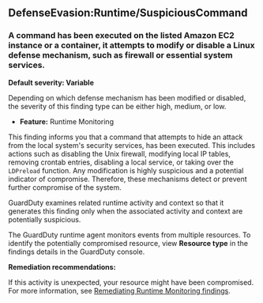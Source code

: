 DefenseEvasion:Runtime/SuspiciousCommand
----------------------------------------

### A command has been executed on the listed Amazon EC2 instance or a container, it attempts to modify or disable a Linux defense mechanism, such as firewall or essential system services.

**Default severity: Variable**

Depending on which defense mechanism has been modified or disabled, the severity of this finding type can be either high, medium, or low.

* **Feature:** Runtime Monitoring

This finding informs you that a command that attempts to hide an attack from the local system's security services, has been executed. This includes actions such as disabling the Unix firewall, modifying local IP tables, removing crontab entries, disabling a local service, or taking over the `LDPreload` function. Any modification is highly suspicious and a potential indicator of compromise. Therefore, these mechanisms detect or prevent further compromise of the system.

GuardDuty examines related runtime activity and context so that it generates this finding only when the associated activity and context are potentially suspicious.

The GuardDuty runtime agent monitors events from multiple resources. To identify the potentially compromised resource, view **Resource type** in the findings details in the GuardDuty console.

**Remediation recommendations:**

If this activity is unexpected, your resource might have been compromised. For more information, see [Remediating Runtime Monitoring findings](https://docs.aws.amazon.com/guardduty/latest/ug/guardduty-remediate-runtime-monitoring.html).